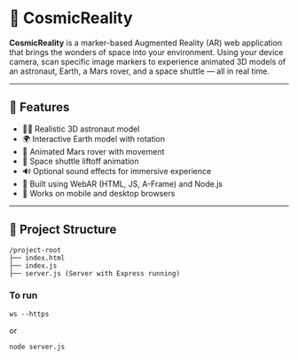 # 🚀 CosmicReality

**CosmicReality** is a marker-based Augmented Reality (AR) web application that brings the wonders of space into your environment. Using your device camera, scan specific image markers to experience animated 3D models of an astronaut, Earth, a Mars rover, and a space shuttle — all in real time.

---

## 🌌 Features

- 🧑‍🚀 Realistic 3D astronaut model
- 🌍 Interactive Earth model with rotation
- 🚗 Animated Mars rover with movement
- 🚀 Space shuttle liftoff animation
- 🔊 Optional sound effects for immersive experience
- 🧠 Built using WebAR (HTML, JS, A-Frame) and Node.js
- 📱 Works on mobile and desktop browsers

---

## 📁 Project Structure

```
/project-root
├── index.html
├── index.js
├── server.js (Server with Express running)
```

### To run

```
ws --https
```

or

```
node server.js
```
